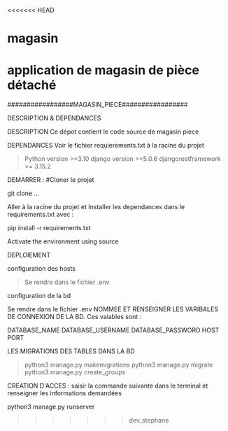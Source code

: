 <<<<<<< HEAD
# magasin
application de magasin  de pièce détaché
=======
#################MAGASIN_PIECE#################

DESCRIPTION & DEPENDANCES

DESCRIPTION
Ce dépot contient le code source de magasin piece 

DEPENDANCES
Voir le fichier requierements.txt à la racine du projet
> Python version >=3.10
> django version >=5.0.6
> djangorestframework >= 3.15.2

DEMARRER :
#Cloner le projet

git clone ...

Aller à la racine du projet et Installer les dependances dans le requirements.txt avec :

pip install -r requirements.txt


Activate the environment using source

DEPLOIEMENT


configuration des hosts
> Se rendre dans le fichier .env

configuration de la bd

Se rendre dans le fichier .env
NOMMEE ET RENSEIGNER LES VARIBALES DE CONNEXION DE LA BD.
Ces vaiables sont :

DATABASE_NAME
DATABASE_USERNAME
DATABASE_PASSWORD
HOST
PORT

LES MIGRATIONS DES TABLES DANS LA BD
> python3 manage.py makemigrations
> python3 manage.py migrate
> python3 manage.py create_groups

CREATION D'ACCES  : saisir la commande suivante dans le terminal et renseigner les informations demandées

python3 manage.py runserver
>>>>>>> dev_stephane
